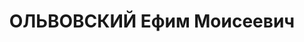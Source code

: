 ---
title: ОЛЬВОВСКИЙ Ефим Моисеевич
description: "Род. в 1895, еврей, обр.: высшее. Проживал: г. Ленинск-Кузнецкий. Главный\
  \ инженер Черногорского рудника треста \"Кузбассуголь\". \n  Арестован 20.09.1936,\
  \ в Новосибирске. Этапирован 05.01.1937 в Красноярск. Обв. по ст. 58-7, 58-9, 58-10,\
  \ 58-11 УК РСФСР. Приговор: ВК ВС СССР, 18.04.1937 – ВМН. Расстрелян 18.04.1937,\
  \ в г. Красноярске. \n  Реабилитирован ВК ВС СССР 16.12.1958"
---